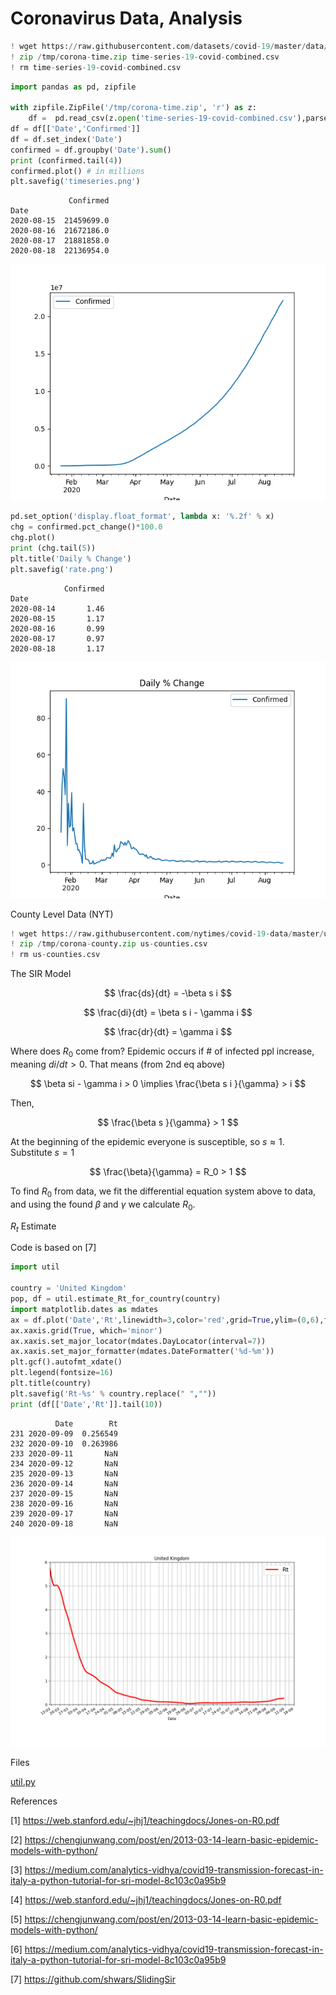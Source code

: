 # Coronavirus Data, Analysis

```python
! wget https://raw.githubusercontent.com/datasets/covid-19/master/data/time-series-19-covid-combined.csv
! zip /tmp/corona-time.zip time-series-19-covid-combined.csv
! rm time-series-19-covid-combined.csv
```

```python
import pandas as pd, zipfile

with zipfile.ZipFile('/tmp/corona-time.zip', 'r') as z:
    df =  pd.read_csv(z.open('time-series-19-covid-combined.csv'),parse_dates=['Date'])
df = df[['Date','Confirmed']]
df = df.set_index('Date')
confirmed = df.groupby('Date').sum()
print (confirmed.tail(4))
confirmed.plot() # in millions
plt.savefig('timeseries.png')
```

```text
             Confirmed
Date                  
2020-08-15  21459699.0
2020-08-16  21672186.0
2020-08-17  21881858.0
2020-08-18  22136954.0
```

![](timeseries.png)


```python
pd.set_option('display.float_format', lambda x: '%.2f' % x) 
chg = confirmed.pct_change()*100.0
chg.plot()
print (chg.tail(5))
plt.title('Daily % Change')
plt.savefig('rate.png')
```

```text
            Confirmed
Date                 
2020-08-14       1.46
2020-08-15       1.17
2020-08-16       0.99
2020-08-17       0.97
2020-08-18       1.17
```

![](rate.png)

County Level Data (NYT)

```python
! wget https://raw.githubusercontent.com/nytimes/covid-19-data/master/us-counties.csv
! zip /tmp/corona-county.zip us-counties.csv
! rm us-counties.csv
```

The SIR Model

$$
\frac{ds}{dt} = -\beta s i
$$

$$
\frac{di}{dt} = \beta s i - \gamma i
$$

$$
\frac{dr}{dt} = \gamma i
$$

Where does $R_0$ come from? Epidemic occurs if \# of infected ppl
increase, meaning $di / dt > 0$. That means (from 2nd eq above)

$$
\beta si - \gamma i > 0  \implies \frac{\beta s i }{\gamma} > i
$$

Then,

$$
\frac{\beta s }{\gamma} > 1
$$

At the beginning of the epidemic everyone is susceptible, so $s
\approx 1$. Substitute $s=1$

$$
\frac{\beta}{\gamma} = R_0 > 1
$$

To find $R_0$ from data, we fit the differential equation system above
to data, and using the found $\beta$ and $\gamma$ we calculate $R_0$.

<a name='Rt'/>

$R_t$ Estimate

Code is based on [7]

```python
import util

country = 'United Kingdom'
pop, df = util.estimate_Rt_for_country(country)
import matplotlib.dates as mdates
ax = df.plot('Date','Rt',linewidth=3,color='red',grid=True,ylim=(0,6),figsize=(12,8))
ax.xaxis.grid(True, which='minor')
ax.xaxis.set_major_locator(mdates.DayLocator(interval=7))
ax.xaxis.set_major_formatter(mdates.DateFormatter('%d-%m'))
plt.gcf().autofmt_xdate()
plt.legend(fontsize=16)
plt.title(country)
plt.savefig('Rt-%s' % country.replace(" ",""))
print (df[['Date','Rt']].tail(10))
```

```text
          Date        Rt
231 2020-09-09  0.256549
232 2020-09-10  0.263986
233 2020-09-11       NaN
234 2020-09-12       NaN
235 2020-09-13       NaN
236 2020-09-14       NaN
237 2020-09-15       NaN
238 2020-09-16       NaN
239 2020-09-17       NaN
240 2020-09-18       NaN
```

![](Rt-UnitedKingdom.png)

Files

[util.py](util.py)

References

[1] https://web.stanford.edu/~jhj1/teachingdocs/Jones-on-R0.pdf

[2] https://chengjunwang.com/post/en/2013-03-14-learn-basic-epidemic-models-with-python/

[3] https://medium.com/analytics-vidhya/covid19-transmission-forecast-in-italy-a-python-tutorial-for-sri-model-8c103c0a95b9

[4] https://web.stanford.edu/~jhj1/teachingdocs/Jones-on-R0.pdf

[5] https://chengjunwang.com/post/en/2013-03-14-learn-basic-epidemic-models-with-python/

[6] https://medium.com/analytics-vidhya/covid19-transmission-forecast-in-italy-a-python-tutorial-for-sri-model-8c103c0a95b9

[7] https://github.com/shwars/SlidingSir




